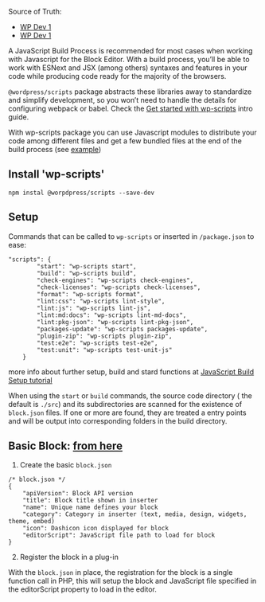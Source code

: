 Source of Truth:
- [WP Dev 1](https://developer.wordpress.org/block-editor/getting-started/tutorial/)
- [WP Dev 1](https://developer.wordpress.org/block-editor/getting-started/fundamentals/javascript-in-the-block-editor/)

A JavaScript Build Process is recommended for most cases when working with Javascript for the Block Editor. With a build process, you’ll be able to work with ESNext and JSX (among others) syntaxes and features in your code while producing code ready for the majority of the browsers.

`@wordpress/scripts` package abstracts these libraries away to standardize and simplify development, so you won’t need to handle the details for configuring webpack or babel. Check the [Get started with wp-scripts](https://developer.wordpress.org/block-editor/getting-started/devenv/get-started-with-wp-scripts/) intro guide.

With wp-scripts package you can use Javascript modules to distribute your code among different files and get a few bundled files at the end of the build process (see [example](https://github.com/WordPress/block-development-examples/tree/trunk/plugins/data-basics-59c8f8))


## Install 'wp-scripts'

```npm instal @worpdpress/scripts --save-dev```

## Setup 

Commands that can be called to `wp-scripts` or inserted in `/package.json` to ease:
```
"scripts": {
        "start": "wp-scripts start",
        "build": "wp-scripts build",
        "check-engines": "wp-scripts check-engines",
        "check-licenses": "wp-scripts check-licenses",
        "format": "wp-scripts format",
        "lint:css": "wp-scripts lint-style",
        "lint:js": "wp-scripts lint-js",
        "lint:md:docs": "wp-scripts lint-md-docs",
        "lint:pkg-json": "wp-scripts lint-pkg-json",
        "packages-update": "wp-scripts packages-update",
        "plugin-zip": "wp-scripts plugin-zip",
        "test:e2e": "wp-scripts test-e2e",
        "test:unit": "wp-scripts test-unit-js"
    }
```

more info about further setup, build and stard functions at  [JavaScript Build Setup tutorial](https://github.com/WordPress/gutenberg/tree/HEAD/docs/how-to-guides/javascript/js-build-setup.md)


When using the `start` or `build` commands, the source code directory ( the default is `./src`) and its subdirectories are scanned for the existence of `block.json` files. If one or more are found, they are treated a entry points and will be output into corresponding folders in the build directory.



## Basic Block: [from here](https://developer.wordpress.org/block-editor/how-to-guides/block-tutorial/writing-your-first-block-type/)

1. Create the basic `block.json`
```
/* block.json */
{
    "apiVersion": Block API version
    "title": Block title shown in inserter
    "name": Unique name defines your block
    "category": Category in inserter (text, media, design, widgets, theme, embed)
    "icon": Dashicon icon displayed for block
    "editorScript": JavaScript file path to load for block
}
```

2. Register the block in a plug-in

With the `block.json` in place, the registration for the block is a single function call in PHP, this will setup the block and JavaScript file specified in the editorScript property to load in the editor.